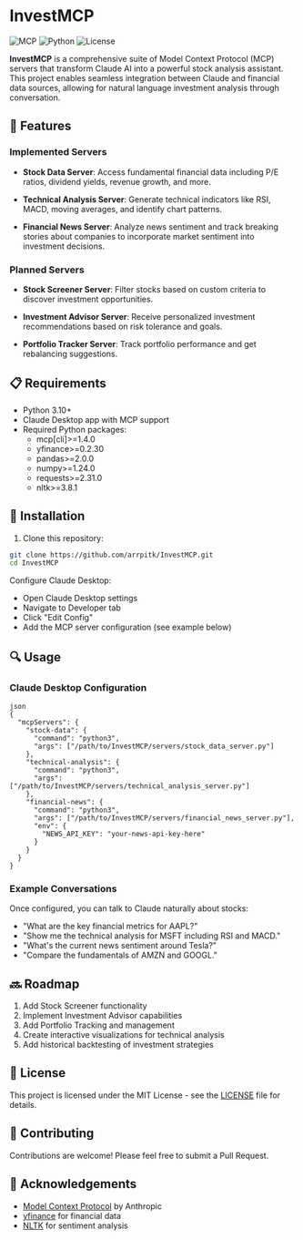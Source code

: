 # InvestMCP

![MCP](https://img.shields.io/badge/MCP-Enabled-blue)
![Python](https://img.shields.io/badge/Python-3.10+-green)
![License](https://img.shields.io/badge/License-MIT-yellow)

**InvestMCP** is a comprehensive suite of Model Context Protocol (MCP) servers that transform Claude AI into a powerful stock analysis assistant. This project enables seamless integration between Claude and financial data sources, allowing for natural language investment analysis through conversation.

## 🚀 Features

### Implemented Servers

- **Stock Data Server**: Access fundamental financial data including P/E ratios, dividend yields, revenue growth, and more.
  
- **Technical Analysis Server**: Generate technical indicators like RSI, MACD, moving averages, and identify chart patterns.
  
- **Financial News Server**: Analyze news sentiment and track breaking stories about companies to incorporate market sentiment into investment decisions.

### Planned Servers

- **Stock Screener Server**: Filter stocks based on custom criteria to discover investment opportunities.
  
- **Investment Advisor Server**: Receive personalized investment recommendations based on risk tolerance and goals.
  
- **Portfolio Tracker Server**: Track portfolio performance and get rebalancing suggestions.

## 📋 Requirements

- Python 3.10+
- Claude Desktop app with MCP support
- Required Python packages:
    - mcp\[cli]>=1.4.0
    - yfinance>=0.2.30
    - pandas>=2.0.0
    - numpy>=1.24.0
    - requests>=2.31.0
    - nltk>=3.8.1

## 🔧 Installation

1. Clone this repository:
 ```bash
 git clone https://github.com/arrpitk/InvestMCP.git
 cd InvestMCP
```

Configure Claude Desktop:

* Open Claude Desktop settings
* Navigate to Developer tab
* Click "Edit Config"
* Add the MCP server configuration (see example below)

## 🔍 Usage

### Claude Desktop Configuration

```
json
{
  "mcpServers": {
    "stock-data": {
      "command": "python3",
      "args": ["/path/to/InvestMCP/servers/stock_data_server.py"]
    },
    "technical-analysis": {
      "command": "python3",
      "args": ["/path/to/InvestMCP/servers/technical_analysis_server.py"]
    },
    "financial-news": {
      "command": "python3",
      "args": ["/path/to/InvestMCP/servers/financial_news_server.py"],
      "env": {
        "NEWS_API_KEY": "your-news-api-key-here"
      }
    }
  }
}
```

### Example Conversations

Once configured, you can talk to Claude naturally about stocks:

* "What are the key financial metrics for AAPL?"
* "Show me the technical analysis for MSFT including RSI and MACD."
* "What's the current news sentiment around Tesla?"
* "Compare the fundamentals of AMZN and GOOGL."


## 🔜 Roadmap

1. Add Stock Screener functionality
2. Implement Investment Advisor capabilities
3. Add Portfolio Tracking and management
4. Create interactive visualizations for technical analysis
5. Add historical backtesting of investment strategies

## 📝 License

This project is licensed under the MIT License - see the [LICENSE](LICENSE) file for details.

## 🤝 Contributing

Contributions are welcome! Please feel free to submit a Pull Request.

## 📢 Acknowledgements

* [Model Context Protocol](https://modelcontextprotocol.io/) by Anthropic
* [yfinance](https://github.com/ranaroussi/yfinance) for financial data
* [NLTK](https://www.nltk.org/) for sentiment analysis
